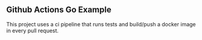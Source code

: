 ## Github Actions Go Example

This project uses a ci pipeline that runs tests and build/push a docker image in every pull request.
